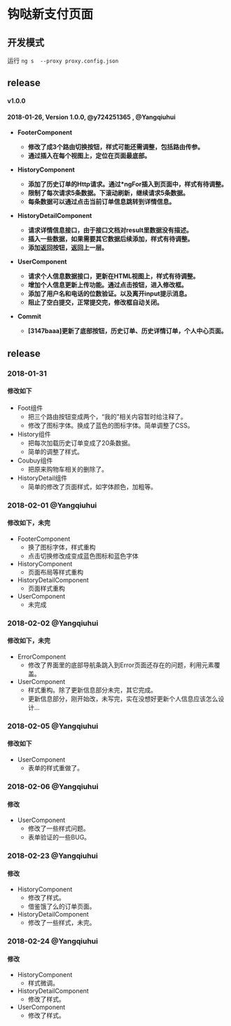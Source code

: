 
# 钩哒新支付页面

## 开发模式

运行 `ng s  --proxy proxy.config.json`

## release

#### v1.0.0

#### 2018-01-26, Version 1.0.0,  @y724251365 , @Yangqiuhui

  - **FooterComponent**
      - **修改了成3个路由切换按钮，样式可能还需调整，包括路由传参。**
      - **通过插入在每个视图上，定位在页面最底部。**

  - **HistoryComponent**
    - **添加了历史订单的Http请求。通过*ngFor插入到页面中，样式有待调整。**
    - **限制了每次请求5条数据。下滚动刷新，继续请求5条数据。**
    - **每条数据可以通过点击当前订单信息跳转到详情信息。**

  - **HistoryDetailComponent**
    - **请求详情信息接口，由于接口文档对result里数据没有描述。**
    - **插入一些数据，如果需要其它数据后续添加，样式有待调整。**
    - **添加返回按钮，返回上一层。**
  - **UserComponent**
    - **请求个人信息数据接口，更新在HTML视图上，样式有待调整。**
    - **增加个人信息更新上传功能。通过点击按钮，进入修改框。**
    - **添加了用户名和电话的位数验证。以及离开input提示消息。**
    - **阻止了空白提交，正常提交完，修改框自动关闭。**
  - **Commit**
    -  **[3147baaa]更新了底部按钮，历史订单、历史详情订单，个人中心页面。**
## release

### 2018-01-31
#### 修改如下
  - Foot组件
    -  把三个路由按钮变成两个，“我的”相关内容暂时给注释了。
    -  修改了图标字体。换成了蓝色的图标字体。简单调整了CSS。
  - History组件
    -  把每次加载历史订单变成了20条数据。
    -  简单的调整了样式。
  - Coubuy组件
    -  把原来购物车相关的删除了。
  - HistoryDetail组件
    -  简单的修改了页面样式，如字体颜色，加粗等。 

### 2018-02-01 @Yangqiuhui
#### 修改如下，未完
  - FooterComponent
    -  换了图标字体，样式重构
    -  点击切换修改成变成蓝色图标和蓝色字体
  - HistoryComponent
    -  页面布局等样式重构
  - HistoryDetailComponent
    -  页面样式重构
  - UserComponent
    -  未完成
### 2018-02-02 @Yangqiuhui
#### 修改如下，未完
  - ErrorComponent
    -  修改了界面里的底部导航条跳入到Error页面还存在的问题，利用元素覆盖。
  - UserComponent
    -  样式重构。除了更新信息部分未完，其它完成。
    -  更新信息部分，刚开始改，未写完，实在没想好更新个人信息应该怎么设计...
### 2018-02-05 @Yangqiuhui
#### 修改如下
  - UserComponent
    -  表单的样式重做了。
### 2018-02-06 @Yangqiuhui
#### 修改
  - UserComponent
    -  修改了一些样式问题。
    -  表单验证的一些BUG。
### 2018-02-23 @Yangqiuhui
#### 修改
  - HistoryComponent
    - 修改了样式。
    - 借鉴饿了么的订单页面。
  - HistoryDetailComponent
    - 修改了一些样式，未完。

### 2018-02-24 @Yangqiuhui

#### 修改
  - HistoryComponent
    - 样式微调。
  - HistoryDetailComponent
    - 修改了样式。
  - UserComponent
    - 修改了样式。